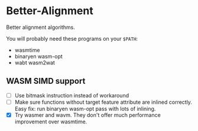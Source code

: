 # Better-Alignment
Better alignment algorithms.

You will probably need these programs on your `$PATH`:
* wasmtime
* binaryen wasm-opt
* wabt wasm2wat

## WASM SIMD support
* [ ] Use bitmask instruction instead of workaround
* [ ] Make sure functions without target feature attribute are inlined correctly.
Easy fix: run binaryen wasm-opt pass with lots of inlining.
* [x] Try wasmer and wavm. They don't offer much performance improvement over wasmtime.
